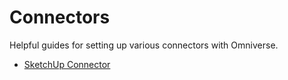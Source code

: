 # Connectors

Helpful guides for setting up various connectors with Omniverse.

- [SketchUp Connector](./sketchup/README.md)
